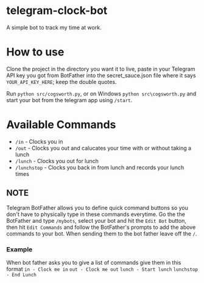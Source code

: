 # telegram-clock-bot
A simple bot to track my time at work.

# How to use
Clone the project in the directory you want it to live, paste in your Telegram API key you got from BotFather into
the secret_sauce.json file where it says `YOUR_API_KEY_HERE`; keep the double quotes.

Run `python src/cogsworth.py`, or on Windows `python src\cogsworth.py` and start your bot from the telegram app using `/start`.

# Available Commands
* `/in` - Clocks you in
* `/out` - Clocks you out and calucates your time with or without taking a lunch
* `/lunch` - Clocks you out for lunch
* `/lunchstop` - Clocks you back in from lunch and records your lunch times

## NOTE
Telegram BotFather allows you to define quick command buttons so you don't have to physically type in these commands everytime.
Go the the BotFather and type `/mybots`, select your bot and hit the `Edit Bot` button, then hit `Edit Commands` and follow
the BotFather's prompts to add the above commands to your bot. When sending them to the bot father leave off the `/`.

### Example 
When bot father asks you to give a list of commands give them in this format
`in - Clock me in`
`out - Clock me out`
`lunch - Start lunch`
`lunchstop - End Lunch`
